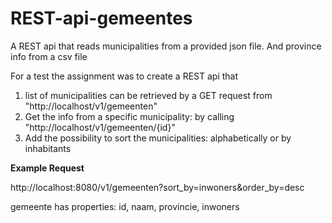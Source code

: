# REST-api-gemeentes
A REST api that reads municipalities from a provided json file. And province info from a csv file

For a test the assignment was to create a REST api that
1) list of municipalities can be retrieved by a GET request from "http://localhost/v1/gemeenten"
2) Get the info from a specific municipality: by calling "http://localhost/v1/gemeenten/{id}"
3) Add the possibility to sort the municipalities: alphabetically or by inhabitants

**Example Request**

http://localhost:8080/v1/gemeenten?sort_by=inwoners&order_by=desc

gemeente has properties: id, naam, provincie, inwoners
